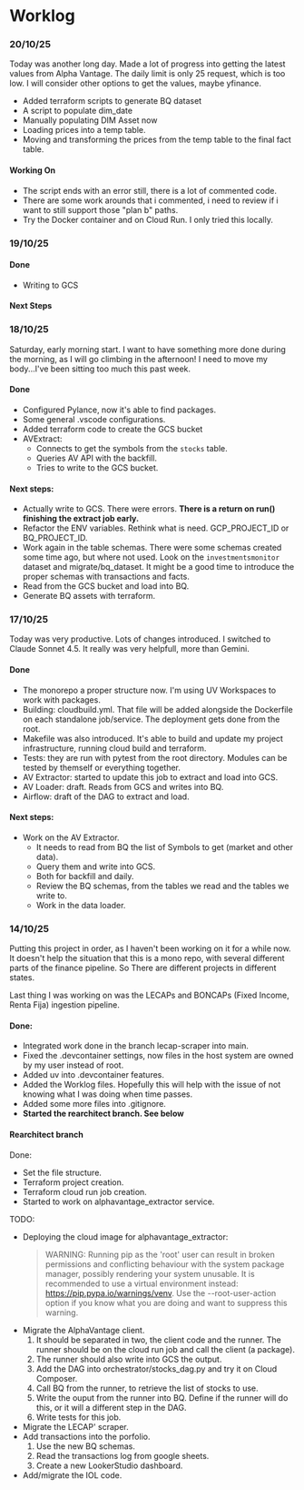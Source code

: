 # Worklog

### 20/10/25
Today was another long day. Made a lot of progress into getting the latest values from
Alpha Vantage. The daily limit is only 25 request, which is too low.
I will consider other options to get the values, maybe yfinance.

- Added terraform scripts to generate BQ dataset
- A script to populate dim_date
- Manually populating DIM Asset now
- Loading prices into a temp table.
- Moving and transforming the prices from the temp table to the final fact table.

#### Working On
- The script ends with an error still, there is a lot of commented code.
- There are some work arounds that i commented, i need to review if i want to still
support those "plan b" paths.
- Try the Docker container and on Cloud Run. I only tried this locally.

### 19/10/25

#### Done
- Writing to GCS

#### Next Steps

### 18/10/25
Saturday, early morning start. I want to have something more done during the morning, as
I will go climbing in the afternoon! I need to move my body...I've been sitting too
much this past week.

#### Done
- Configured Pylance, now it's able to find packages.
- Some general .vscode configurations.
- Added terraform code to create the GCS bucket
- AVExtract:
  - Connects to get the symbols from the `stocks` table.
  - Queries AV API with the backfill.
  - Tries to write to the GCS bucket.

#### Next steps:
- Actually write to GCS. There were errors. **There is a return on run() finishing the extract job early.**
- Refactor the ENV variables. Rethink what is need. GCP_PROJECT_ID or BQ_PROJECT_ID. 
- Work again in the table schemas. There were some schemas created some time ago, but where not used. 
Look on the `investmentsmonitor` dataset and migrate/bq_dataset. It might be a good time to introduce
the proper schemas with transactions and facts.
- Read from the GCS bucket and load into BQ.
- Generate BQ assets with terraform.



### 17/10/25
Today was very productive. Lots of changes introduced. 
I switched to Claude Sonnet 4.5. It really was very helpfull, 
more than Gemini. 

#### Done
- The monorepo a proper structure now. I'm using UV Workspaces to work
with packages. 
- Building: cloudbuild.yml. That file will be added alongside the Dockerfile on
each standalone job/service. The deployment gets done from the root.
- Makefile was also introduced. It's able to build and update my project infrastructure,
running cloud build and terraform.
- Tests: they are run with pytest from the root directory. Modules can be tested by themself
or everything together.
- AV Extractor: started to update this job to extract and load into GCS.
- AV Loader: draft. Reads from GCS and writes into BQ.
- Airflow: draft of the DAG to extract and load.

#### Next steps:
- Work on the AV Extractor. 
  - It needs to read from BQ the list of Symbols to get (market and other data).
  - Query them and write into GCS.
  - Both for backfill and daily.
  - Review the BQ schemas, from the tables we read and the tables we write to.
  - Work in the data loader.


### 14/10/25
Putting this project in order, as I haven't been working on it for a while now.
It doesn't 
help the situation that this is a mono repo, with several different parts of the finance
pipeline. So There are different projects in different states. 

Last thing I was working on was the LECAPs and BONCAPs (Fixed Income, Renta Fija) ingestion
pipeline. 

#### Done:
- Integrated work done in the branch lecap-scraper into main.
- Fixed the .devcontainer settings, now files in the host system are owned by my user instead of root.
- Added uv into .devcontainer features.
- Added the Worklog files. Hopefully this will help with the issue of not knowing what I was doing when
time passes.
- Added some more files into .gitignore.
- **Started the rearchitect branch. See below**

#### Rearchitect branch
Done: 
- Set the file structure.
- Terraform project creation.
- Terraform cloud run job creation.
- Started to work on alphavantage_extractor service.

TODO:
- Deploying the cloud image for alphavantage_extractor:
    > WARNING: Running pip as the 'root' user can result in broken permissions and conflicting behaviour with the system package manager, possibly rendering your system unusable. It is recommended to use a virtual environment instead: https://pip.pypa.io/warnings/venv. Use the --root-user-action option if you know what you are doing and want to suppress this warning.
- Migrate the AlphaVantage client. 
  1. It should be separated in two, the client code and the runner. The runner should be on the cloud run job and call the client (a package).
  1. The runner should also write into GCS the output. 
  1. Add the DAG into orchestrator/stocks_dag.py and try it on Cloud Composer.
  1. Call BQ from the runner, to retrieve the list of stocks to use.
  1. Write the ouput from the runner into BQ. Define if the runner will do this, or it will a different step in the DAG.
  1. Write tests for this job.
- Migrate the LECAP' scraper.
- Add transactions into the porfolio. 
  1. Use the new BQ schemas.
  1. Read the transactions log from google sheets.
  1. Create a new LookerStudio dashboard.
- Add/migrate the IOL code.